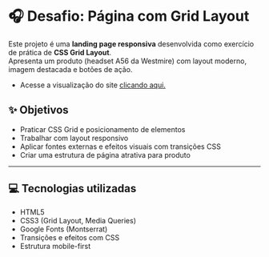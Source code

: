 # 🎧 Desafio: Página com Grid Layout

Este projeto é uma **landing page responsiva** desenvolvida como exercício de prática de **CSS Grid Layout**.  
Apresenta um produto (headset A56 da Westmire) com layout moderno, imagem destacada e botões de ação.

- Acesse a visualização do site [clicando aqui.](https://projeto-grid-flexbox-mediaquery.netlify.app/)

## ✨ Objetivos

- Praticar CSS Grid e posicionamento de elementos
- Trabalhar com layout responsivo
- Aplicar fontes externas e efeitos visuais com transições CSS
- Criar uma estrutura de página atrativa para produto

---

## 💻 Tecnologias utilizadas

- HTML5
- CSS3 (Grid Layout, Media Queries)
- Google Fonts (Montserrat)
- Transições e efeitos com CSS
- Estrutura mobile-first
